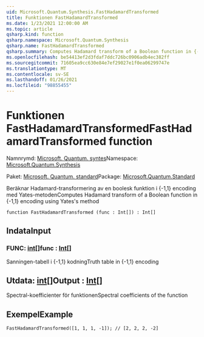 ```yaml
---
uid: Microsoft.Quantum.Synthesis.FastHadamardTransformed
title: Funktionen FastHadamardTransformed
ms.date: 1/23/2021 12:00:00 AM
ms.topic: article
qsharp.kind: function
qsharp.namespace: Microsoft.Quantum.Synthesis
qsharp.name: FastHadamardTransformed
qsharp.summary: Computes Hadamard transform of a Boolean function in {-1,1} encoding using Yates's method
ms.openlocfilehash: be54413ef2d3fdaf7ddc726bc0906adb4ec382ff
ms.sourcegitcommit: 71605ea9cc630e84e7ef29027e1f0ea06299747e
ms.translationtype: MT
ms.contentlocale: sv-SE
ms.lasthandoff: 01/26/2021
ms.locfileid: "98855455"
---
```

# <a name="fasthadamardtransformed-function"></a><span data-ttu-id="7c2dd-102">Funktionen FastHadamardTransformed</span><span class="sxs-lookup"><span data-stu-id="7c2dd-102">FastHadamardTransformed function</span></span>

<span data-ttu-id="7c2dd-103">Namnrymd: [Microsoft. Quantum. syntes](xref:Microsoft.Quantum.Synthesis)</span><span class="sxs-lookup"><span data-stu-id="7c2dd-103">Namespace: [Microsoft.Quantum.Synthesis](xref:Microsoft.Quantum.Synthesis)</span></span>

<span data-ttu-id="7c2dd-104">Paket: [Microsoft. Quantum. standard](https://nuget.org/packages/Microsoft.Quantum.Standard)</span><span class="sxs-lookup"><span data-stu-id="7c2dd-104">Package: [Microsoft.Quantum.Standard](https://nuget.org/packages/Microsoft.Quantum.Standard)</span></span>


<span data-ttu-id="7c2dd-105">Beräknar Hadamard-transformering av en boolesk funktion i {-1,1} encoding med Yates-metoden</span><span class="sxs-lookup"><span data-stu-id="7c2dd-105">Computes Hadamard transform of a Boolean function in {-1,1} encoding using Yates's method</span></span>

```qsharp
function FastHadamardTransformed (func : Int[]) : Int[]
```


## <a name="input"></a><span data-ttu-id="7c2dd-106">Indata</span><span class="sxs-lookup"><span data-stu-id="7c2dd-106">Input</span></span>

### <a name="func--int"></a><span data-ttu-id="7c2dd-107">FUNC: [int](xref:microsoft.quantum.lang-ref.int)[]</span><span class="sxs-lookup"><span data-stu-id="7c2dd-107">func : [Int](xref:microsoft.quantum.lang-ref.int)[]</span></span>

<span data-ttu-id="7c2dd-108">Sanningen-tabell i {-1,1} kodning</span><span class="sxs-lookup"><span data-stu-id="7c2dd-108">Truth table in {-1,1} encoding</span></span>



## <a name="output--int"></a><span data-ttu-id="7c2dd-109">Utdata: [int](xref:microsoft.quantum.lang-ref.int)[]</span><span class="sxs-lookup"><span data-stu-id="7c2dd-109">Output : [Int](xref:microsoft.quantum.lang-ref.int)[]</span></span>

<span data-ttu-id="7c2dd-110">Spectral-koefficienter för funktionen</span><span class="sxs-lookup"><span data-stu-id="7c2dd-110">Spectral coefficients of the function</span></span>

## <a name="example"></a><span data-ttu-id="7c2dd-111">Exempel</span><span class="sxs-lookup"><span data-stu-id="7c2dd-111">Example</span></span>

```qsharp
FastHadamardTransformed([1, 1, 1, -1]); // [2, 2, 2, -2]
```